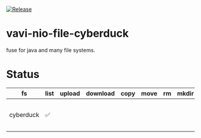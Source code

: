 [![Release](https://jitpack.io/v/umjammer/vavi-nio-file-cyberduck.svg)](https://jitpack.io/#umjammer/vavi-nio-file-cyberduck)

# vavi-nio-file-cyberduck

fuse for java and many file systems.

# Status

| fs                 | list | upload | download | copy | move | rm | mkdir | cache | watch | library |
|--------------------|------|--------|----------|------|------|----|-------|-------|-------|---------|
| cyberduck  | ✅    |       |         |     |     |   |      |      |       | [vavi-nio-file-cyberduck](https://github.com/umjammer/vavi-nio-file-cyberduck), [cyberduck](https://github.com/iterate-ch/cyberduck) |
